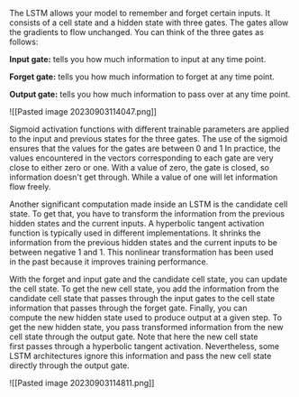 The LSTM allows your model to remember and forget certain inputs. It consists of a cell state and a hidden state with three gates. The gates allow the gradients to flow unchanged. You can think of the three gates as follows:

**Input gate:** tells you how much information to input at any time point.

**Forget gate:** tells you how much information to forget at any time point.

**Output gate:** tells you how much information to pass over at any time point.

![[Pasted image 20230903114047.png]]

Sigmoid activation functions with different trainable parameters are applied to the input and previous states for the three gates. The use of the sigmoid ensures that the values for the gates are between 0 and 1 In practice, the values encountered in the vectors corresponding to each gate are very close to either zero or one. With a value of zero, the gate is closed, so information doesn't get through. While a value of one will let information flow freely.

Another significant computation made inside an LSTM is the candidate cell state. To get that, you have to transform the information from the previous hidden states and the current inputs. A hyperbolic tangent activation function is typically used in different implementations. It shrinks the information from the previous hidden states and the current inputs to be between negative 1 and 1. This nonlinear transformation has been used in the past because it improves training performance.

With the forget and input gate and the candidate cell state, you can update the cell state. To get the new cell state, you add the information from the candidate cell state that passes through the input gates to the cell state information that passes through the forget gate. Finally, you can compute the new hidden state used to produce output at a given step. To get the new hidden state, you pass transformed information from the new cell state through the output gate. Note that here the new cell state first passes through a hyperbolic tangent activation. Nevertheless, some LSTM architectures ignore this information and pass the new cell state directly through the output gate.

![[Pasted image 20230903114811.png]]


